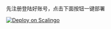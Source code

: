 先注册登陆好账号，点击下面按钮一键部署

[![Deploy on Scalingo](https://cdn.scalingo.com/deploy/button.svg)](https://dashboard.scalingo.com/create/app?source=https://github.com/dsadsadsss/dsgdgd#main)
